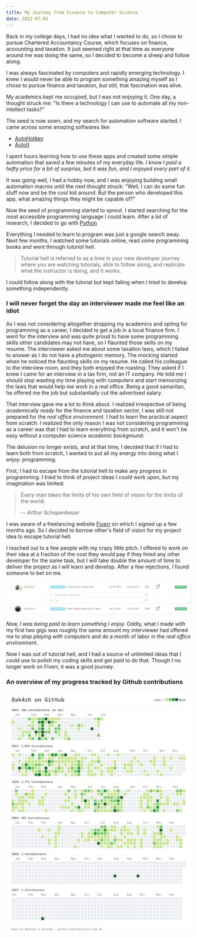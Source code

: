 ```yaml
---
title: My Journey from Finance to Computer Science
date: 2022-07-01
---
```


Back in my college days, I had no idea what I wanted to do, so I chose to pursue Chartered Accountancy Course, which focuses on finance, accounting and taxation. It just seemed right at that time as everyone around me was doing the same, so I decided to become a sheep and follow along.

I was always fascinated by computers and rapidly emerging technology.
I knew I would never be able to program something amazing myself as I chose to pursue finance and taxation, but still, that fascination was alive.

My academics kept me occupied, but I was not enjoying it.
One day, a thought struck me: "Is there a technology I can use to automate all my non-intellect tasks?"

The seed is now sown, and my search for automation software started.
I came across some amazing softwares like:

- [AutoHotkey](https://www.autohotkey.com/)
- [AutoIt](https://www.autoitscript.com/site/)

I spent hours learning how to use these apps and created some simple automation that saved a few minutes of my everyday life. _I know I paid a hefty price for a bit of surprise, but it was fun, and I enjoyed every part of it._

It was going well, I had a hobby now, and I was enjoying building small automation macros until the next thought struck: "Well, I can do some fun stuff now and be the cool kid around. But the person who developed this app, what amazing things they might be capable of?"

Now the seed of programming started to sprout. I started searching for the most accessible programming language I could learn. After a lot of research, I decided to go with [Python](https://www.python.org/)

Everything I needed to learn to program was just a google search away.
Next few months, I watched some tutorials online, read some programming books and went through _tutorial hell_.

> Tutorial hell is referred to as a time in your new developer journey where you are watching tutorials, able to follow along, and replicate what the instructor is doing, and it works.

I could follow along with the tutorial but kept failing when I tried to develop something independently.

### I will never forget the day an interviewer made me feel like an idiot

As I was not considering altogether dropping my academics and opting for programming as a career, I decided to get a job in a local finance firm. I went for the interview and was quite proud to have some programming skills other candidates may not have, so I flaunted those skills on my resume.
The interviewer asked me about some taxation laws, which I failed to answer as I do not have a photogenic memory.
The mocking started when he noticed the flaunting skills on my resume. He called his colleague to the interview room, and they both enjoyed the roasting. They asked if I knew I came for an interview in a tax firm, not an IT company. He told me I should stop wasting my time playing with computers and start memorizing the laws that would help me work in a real office. Being a good samaritan, he offered me the job but substantially cut the advertised salary.

That interview gave me a lot to think about. I realized irrespective of being _academically ready_ for the finance and taxation sector, I was still not prepared for the _real office environment_. I had to learn the practical aspect from scratch.
I realized the only reason I was not considering programming as a career was that I had to learn everything from scratch, and it won't be easy without a computer science _academic background_.

The delusion no longer exists, and at that time, I decided that if I had to learn both from scratch, I wanted to put all my energy into doing what I enjoy: programming.

First, I had to escape from the tutorial hell to make any progress in programming. I tried to think of project ideas I could work upon, but my imagination was limited.

> Every man takes the limits of his own field of vision for the limits of the world.
>
> -- <cite>Arthur Schopenhauer</cite>

I was aware of a freelancing website [Fiverr](https://business.fiverr.com/agwakash) on which I signed up a few months ago. So I decided to borrow other's field of vision for my project idea to escape tutorial hell.

I reached out to a few people with my crazy little pitch.
I offered to work on their idea at a fraction of the cost they would pay if they hired any other developer for the same task, but I will take double the amount of time to deliver the project as I will learn and develop.
After a few rejections, I found someone to bet on me.

![fiverr-order-history](./fiverr-order-history.png)

_Now, I was being paid to learn something I enjoy._ Oddly, what I made with my first two gigs was roughly the same amount my interviewer had offered me to _stop playing with computers_ and do a month of labor in the _real office environment_.

Now I was out of tutorial hell, and I had a source of unlimited ideas that I could use to polish my coding skills and get paid to do that.
Though I no longer work on Fiverr, it was a good journey.

### An overview of my progress tracked by Github contributions

![ak4zh-github-contributions](./ak4zh-contributions-light.png)
